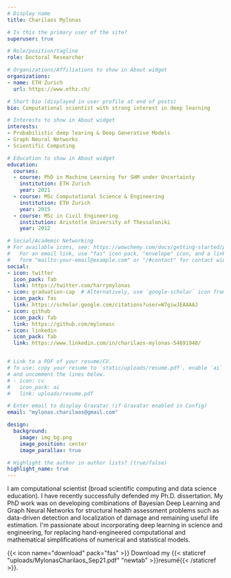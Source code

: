 ```yaml
---
# Display name
title: Charilaos Mylonas

# Is this the primary user of the site?
superuser: true

# Role/position/tagline
role: Doctoral Researcher

# Organizations/Affiliations to show in About widget
organizations:
- name: ETH Zurich
  url: https://www.ethz.ch/

# Short bio (displayed in user profile at end of posts)
bio: Computational scientist with strong interest in deep learning

# Interests to show in About widget
interests:
- Probabilistic deep learing & Deep Generative Models
- Graph Neural Networks
- Scientific Computing

# Education to show in About widget
education:
  courses:
  - course: PhD in Machine Learning for SHM under Uncertainty
    institution: ETH Zurich
    year: 2021 
  - course: MSc Computational Science & Engineering
    institution: ETH Zurich
    year: 2015
  - course: MSc in Civil Engineering
    institution: Aristotle University of Thessaloniki
    year: 2012

# Social/Academic Networking
# For available icons, see: https://wowchemy.com/docs/getting-started/page-builder/#icons
#   For an email link, use "fas" icon pack, "envelope" icon, and a link in the
#   form "mailto:your-email@example.com" or "/#contact" for contact widget.
social:
- icon: twitter
  icon_pack: fab
  link: https://twitter.com/harrymylonas
- icon: graduation-cap  # Alternatively, use `google-scholar` icon from `ai` icon pack
  icon_pack: fas
  link: https://scholar.google.com/citations?user=W7giwJEAAAAJ
- icon: github
  icon_pack: fab
  link: https://github.com/mylonasc
- icon: linkedin
  icon_pack: fab
  link: https://www.linkedin.com/in/charilaos-mylonas-54691948/


# Link to a PDF of your resume/CV.
# To use: copy your resume to `static/uploads/resume.pdf`, enable `ai` icons in `params.toml`, 
# and uncomment the lines below.
# - icon: cv
#   icon_pack: ai
#   link: uploads/resume.pdf

# Enter email to display Gravatar (if Gravatar enabled in Config)
email: "mylonas.charilaos@gmail.com"

design:
  background: 
    image: img_bg.png
    image_position: center
    image_parallax: true

# Highlight the author in author lists? (true/false)
highlight_name: true
---
```


I am computational scientist (broad scientific computing and data science education). I have recently successfully defended my Ph.D. dissertation. My PhD work was on developing combinations of Bayesian Deep Learning and Graph Neural Networks for structural health assessment problems such as data-driven detection and localization of damage and remaining useful life estimation. I'm passionate about incorporating deep learning in science and engineering, for replacing hand-engineered computational and mathematical simplifications of numerical and statistical models.


{{< icon name="download" pack="fas" >}} Download my {{< staticref "uploads/MylonasCharilaos_Sep21.pdf" "newtab" >}}resumé{{< /staticref >}}.

